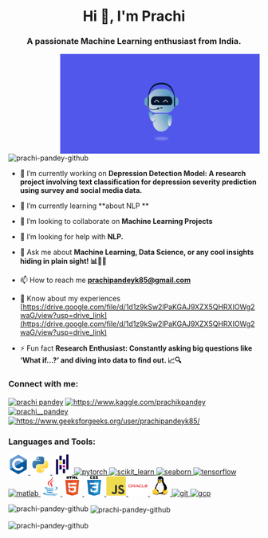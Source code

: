 <h1 align="center">Hi 👋, I'm Prachi</h1>
<h3 align="center">A passionate Machine Learning enthusiast from India.</h3>

<img align="right" alt="coding" width = "400" height = "200" src = "graphic_01-2.gif">

<p align="left"> <img src="https://komarev.com/ghpvc/?username=prachi-pandey-github&label=Profile%20views&color=0e75b6&style=flat" alt="prachi-pandey-github" /> </p>



- 🔭 I’m currently working on **Depression Detection Model: A research project involving text classification for depression severity prediction using survey and social media data.**

- 🌱 I’m currently learning **about NLP **

- 👯 I’m looking to collaborate on **Machine Learning Projects**

- 🤝 I’m looking for help with **NLP.**

- 💬 Ask me about **Machine Learning, Data Science, or any cool insights hiding in plain sight! 📊🕵️‍♂️**

- 📫 How to reach me **prachipandeyk85@gmail.com**

- 📄 Know about my experiences [https://drive.google.com/file/d/1d1z9kSw2lPaKGAJ9XZX5QHRXIOWg2waG/view?usp=drive_link](https://drive.google.com/file/d/1d1z9kSw2lPaKGAJ9XZX5QHRXIOWg2waG/view?usp=drive_link)

- ⚡ Fun fact **Research Enthusiast: Constantly asking big questions like ‘What if…?’ and diving into data to find out. 📈🔍**

<h3 align="left">Connect with me:</h3>
<p align="left">
<a href="https://linkedin.com/in/prachi pandey" target="blank"><img align="center" src="https://raw.githubusercontent.com/rahuldkjain/github-profile-readme-generator/master/src/images/icons/Social/linked-in-alt.svg" alt="prachi pandey" height="30" width="40" /></a>
<a href="https://kaggle.com/https://www.kaggle.com/prachikpandey" target="blank"><img align="center" src="https://raw.githubusercontent.com/rahuldkjain/github-profile-readme-generator/master/src/images/icons/Social/kaggle.svg" alt="https://www.kaggle.com/prachikpandey" height="30" width="40" /></a>
<a href="https://www.leetcode.com/prachi__pandey" target="blank"><img align="center" src="https://raw.githubusercontent.com/rahuldkjain/github-profile-readme-generator/master/src/images/icons/Social/leet-code.svg" alt="prachi__pandey" height="30" width="40" /></a>
<a href="https://auth.geeksforgeeks.org/user/https://www.geeksforgeeks.org/user/prachipandeyk85/" target="blank"><img align="center" src="https://raw.githubusercontent.com/rahuldkjain/github-profile-readme-generator/master/src/images/icons/Social/geeks-for-geeks.svg" alt="https://www.geeksforgeeks.org/user/prachipandeyk85/" height="30" width="40" /></a>
</p>

<h3 align="left">Languages and Tools:</h3>
<p align="left">
  <a href="https://www.cprogramming.com/" target="_blank" rel="noreferrer">
    <img src="https://raw.githubusercontent.com/devicons/devicon/master/icons/c/c-original.svg" alt="c" width="40" height="40"/> 
  </a> 
  <a href="https://www.python.org" target="_blank" rel="noreferrer"> 
    <img src="https://raw.githubusercontent.com/devicons/devicon/master/icons/python/python-original.svg" alt="python" width="40" height="40"/> 
  </a> 
  <a href="https://pandas.pydata.org/" target="_blank" rel="noreferrer"> 
    <img src="https://raw.githubusercontent.com/devicons/devicon/2ae2a900d2f041da66e950e4d48052658d850630/icons/pandas/pandas-original.svg" alt="pandas" width="40" height="40"/>
  </a>  
  <a href="https://pytorch.org/" target="_blank" rel="noreferrer">
    <img src="https://www.vectorlogo.zone/logos/pytorch/pytorch-icon.svg" alt="pytorch" width="40" height="40"/>
  </a> 
  <a href="https://scikit-learn.org/" target="_blank" rel="noreferrer"> 
    <img src="https://upload.wikimedia.org/wikipedia/commons/0/05/Scikit_learn_logo_small.svg" alt="scikit_learn" width="40" height="40"/> 
  </a> 
  <a href="https://seaborn.pydata.org/" target="_blank" rel="noreferrer"> 
    <img src="https://seaborn.pydata.org/_images/logo-mark-lightbg.svg" alt="seaborn" width="40" height="40"/>
  </a>
  <a href="https://www.tensorflow.org" target="_blank" rel="noreferrer"> 
    <img src="https://www.vectorlogo.zone/logos/tensorflow/tensorflow-icon.svg" alt="tensorflow" width="40" height="40"/> 
  </a> 
    <a href="https://www.mathworks.com/" target="_blank" rel="noreferrer"> 
    <img src="https://upload.wikimedia.org/wikipedia/commons/2/21/Matlab_Logo.png" alt="matlab" width="40" height="40"/> 
  </a> 
    <a href="https://www.java.com" target="_blank" rel="noreferrer"> 
    <img src="https://raw.githubusercontent.com/devicons/devicon/master/icons/java/java-original.svg" alt="java" width="40" height="40"/> 
  </a>
   <a href="https://www.w3.org/html/" target="_blank" rel="noreferrer"> 
    <img src="https://raw.githubusercontent.com/devicons/devicon/master/icons/html5/html5-original-wordmark.svg" alt="html5" width="40" height="40"/> 
  </a>
   <a href="https://www.w3schools.com/css/" target="_blank" rel="noreferrer">
    <img src="https://raw.githubusercontent.com/devicons/devicon/master/icons/css3/css3-original-wordmark.svg" alt="css3" width="40" height="40"/> 
  </a> 
   <a href="https://developer.mozilla.org/en-US/docs/Web/JavaScript" target="_blank" rel="noreferrer">
    <img src="https://raw.githubusercontent.com/devicons/devicon/master/icons/javascript/javascript-original.svg" alt="javascript" width="40" height="40"/> 
  </a> 
   <a href="https://www.oracle.com/" target="_blank" rel="noreferrer"> 
    <img src="https://raw.githubusercontent.com/devicons/devicon/master/icons/oracle/oracle-original.svg" alt="oracle" width="40" height="40"/> 
  </a>
  <a href="https://www.linux.org/" target="_blank" rel="noreferrer"> 
    <img src="https://raw.githubusercontent.com/devicons/devicon/master/icons/linux/linux-original.svg" alt="linux" width="40" height="40"/> 
  </a> 
   <a href="https://git-scm.com/" target="_blank" rel="noreferrer"> 
    <img src="https://www.vectorlogo.zone/logos/git-scm/git-scm-icon.svg" alt="git" width="40" height="40"/> 
  </a> 
  <a href="https://cloud.google.com" target="_blank" rel="noreferrer"> 
    <img src="https://www.vectorlogo.zone/logos/google_cloud/google_cloud-icon.svg" alt="gcp" width="40" height="40"/> 
  </a> 
 

</p>

<p>
  <img align="left" src="https://github-readme-stats.vercel.app/api/top-langs?username=prachi-pandey-github&show_icons=true&locale=en&layout=compact" alt="prachi-pandey-github" />
</p>

<p>&nbsp;<img align="center" src="https://github-readme-stats.vercel.app/api?username=prachi-pandey-github&show_icons=true&locale=en" alt="prachi-pandey-github" /></p>

<p><img align="center" src="https://github-readme-streak-stats.herokuapp.com/?user=prachi-pandey-github&" alt="prachi-pandey-github" /></p>


